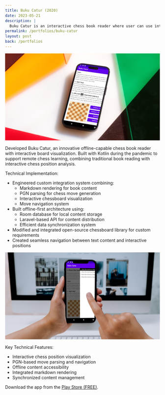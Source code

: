 ```yaml
---
title: Buku Catur (2020)
date: 2023-05-21
description: |
  Buku Catur is an interactive chess book reader where user can use interactive board directly while reading the book. 
permalink: /portfolios/buku-catur
layout: post
back: /portfolios
---
```


<img src="/assets/images/portfolios/bukucatur-1.jpg" class="h-96 w-full object-cover"/>

Developed Buku Catur, an innovative offline-capable chess book reader with interactive board visualization. Built with Kotlin during the pandemic to support remote chess learning, combining traditional book reading with interactive chess position analysis.

Technical Implementation:
- Engineered custom integration system combining:
  - Markdown rendering for book content
  - PGN parsing for chess move generation
  - Interactive chessboard visualization
  - Move navigation system
- Built offline-first architecture using:
  - Room database for local content storage
  - Laravel-based API for content distribution
  - Efficient data synchronization system
- Modified and integrated open-source chessboard library for custom requirements
- Created seamless navigation between text content and interactive positions

<img src="/assets/images/portfolios/bukucatur-2.jpg" class="h-96 w-full object-cover"/>

Key Technical Features:
- Interactive chess position visualization
- PGN-based move parsing and navigation
- Offline content accessibility
- Integrated markdown rendering
- Synchronized content management

Download the app from the <a href="https://play.google.com/store/apps/details?id=id.ciptakreasilabs.bukucatur" target="_blank">Play Store (FREE)</a>.

